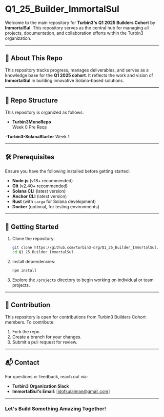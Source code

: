 # Q1_25_Builder_ImmortalSul

Welcome to the main repository for **Turbin3's Q1 2025 Builders Cohort** by **ImmortalSul**. This repository serves as the central hub for managing all projects, documentation, and collaboration efforts within the Turbin3 organization.

---

## 🚀 About This Repo
This repository tracks progress, manages deliverables, and serves as a knowledge base for the **Q1 2025 cohort**. It reflects the work and vision of **ImmortalSul** in building innovative Solana-based solutions.

---

## 📂 Repo Structure

This repository is organized as follows:

- **Turbin3MonoRepo**  
  Week 0 Pre Reqs
  
-**Turbin3-SolanaStarter**
  Week 1

---

## 🛠️ Prerequisites

Ensure you have the following installed before getting started:

- **Node.js** (v18+ recommended)
- **Git** (v2.40+ recommended)
- **Solana CLI** (latest version)
- **Anchor CLI** (latest version)
- **Rust** (with `cargo` for Solana development)
- **Docker** (optional, for testing environments)

---

## 🔧 Getting Started

1. Clone the repository:
   ```bash
   git clone https://github.com/turbin3-org/Q1_25_Builder_ImmortalSul.git
   cd Q1_25_Builder_ImmortalSul
   ```

2. Install dependencies:
   ```bash
   npm install
   ```

3. Explore the `/projects` directory to begin working on individual or team projects.

---

## 🤝 Contribution

This repository is open for contributions from Turbin3 Builders Cohort members. To contribute:

1. Fork the repo.
2. Create a branch for your changes.
3. Submit a pull request for review.

---

## 📬 Contact
For questions or feedback, reach out via:

- **Turbin3 Organization Slack**
- **ImmortalSul's Email**: [idofsulaiman@gmail.com]

---

### Let's Build Something Amazing Together!
